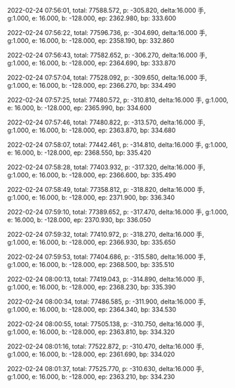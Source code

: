2022-02-24 07:56:01, total: 77588.572, p: -305.820, delta:16.000 手, g:1.000, e: 16.000, b: -128.000, ep: 2362.980, bp: 333.600

2022-02-24 07:56:22, total: 77596.736, p: -304.690, delta:16.000 手, g:1.000, e: 16.000, b: -128.000, ep: 2358.190, bp: 332.860

2022-02-24 07:56:43, total: 77582.652, p: -306.270, delta:16.000 手, g:1.000, e: 16.000, b: -128.000, ep: 2364.690, bp: 333.870

2022-02-24 07:57:04, total: 77528.092, p: -309.650, delta:16.000 手, g:1.000, e: 16.000, b: -128.000, ep: 2366.270, bp: 334.490

2022-02-24 07:57:25, total: 77480.572, p: -310.810, delta:16.000 手, g:1.000, e: 16.000, b: -128.000, ep: 2365.990, bp: 334.600

2022-02-24 07:57:46, total: 77480.822, p: -313.570, delta:16.000 手, g:1.000, e: 16.000, b: -128.000, ep: 2363.870, bp: 334.680

2022-02-24 07:58:07, total: 77442.461, p: -314.810, delta:16.000 手, g:1.000, e: 16.000, b: -128.000, ep: 2368.550, bp: 335.420

2022-02-24 07:58:28, total: 77403.932, p: -317.320, delta:16.000 手, g:1.000, e: 16.000, b: -128.000, ep: 2366.600, bp: 335.490

2022-02-24 07:58:49, total: 77358.812, p: -318.820, delta:16.000 手, g:1.000, e: 16.000, b: -128.000, ep: 2371.900, bp: 336.340

2022-02-24 07:59:10, total: 77389.652, p: -317.470, delta:16.000 手, g:1.000, e: 16.000, b: -128.000, ep: 2370.930, bp: 336.050

2022-02-24 07:59:32, total: 77410.972, p: -318.270, delta:16.000 手, g:1.000, e: 16.000, b: -128.000, ep: 2366.930, bp: 335.650

2022-02-24 07:59:53, total: 77404.686, p: -315.580, delta:16.000 手, g:1.000, e: 16.000, b: -128.000, ep: 2368.500, bp: 335.510

2022-02-24 08:00:13, total: 77419.043, p: -314.890, delta:16.000 手, g:1.000, e: 16.000, b: -128.000, ep: 2368.230, bp: 335.390

2022-02-24 08:00:34, total: 77486.585, p: -311.900, delta:16.000 手, g:1.000, e: 16.000, b: -128.000, ep: 2364.340, bp: 334.530

2022-02-24 08:00:55, total: 77505.138, p: -310.750, delta:16.000 手, g:1.000, e: 16.000, b: -128.000, ep: 2363.810, bp: 334.320

2022-02-24 08:01:16, total: 77522.872, p: -310.470, delta:16.000 手, g:1.000, e: 16.000, b: -128.000, ep: 2361.690, bp: 334.020

2022-02-24 08:01:37, total: 77525.770, p: -310.630, delta:16.000 手, g:1.000, e: 16.000, b: -128.000, ep: 2363.210, bp: 334.230